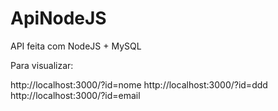 # ApiNodeJS
API feita com NodeJS + MySQL

Para visualizar:

http://localhost:3000/?id=nome
http://localhost:3000/?id=ddd
http://localhost:3000/?id=email
